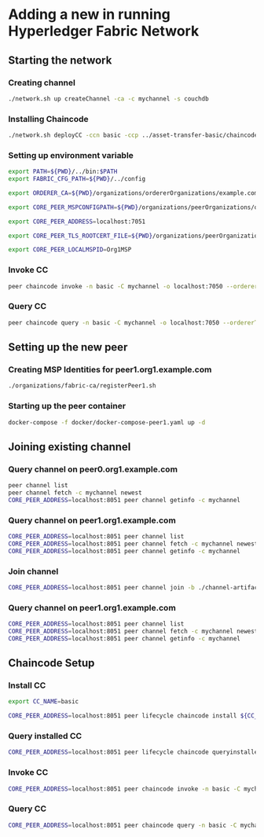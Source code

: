 # Adding a new in running Hyperledger Fabric Network


## Starting the network

### Creating channel

```bash
./network.sh up createChannel -ca -c mychannel -s couchdb
```

### Installing Chaincode

```bash
./network.sh deployCC -ccn basic -ccp ../asset-transfer-basic/chaincode-go -ccl go
```

### Setting up environment variable

```bash
export PATH=${PWD}/../bin:$PATH
export FABRIC_CFG_PATH=${PWD}/../config

export ORDERER_CA=${PWD}/organizations/ordererOrganizations/example.com/orderers/orderer.example.com/msp/tlscacerts/tlsca.example.com-cert.pem

export CORE_PEER_MSPCONFIGPATH=${PWD}/organizations/peerOrganizations/org1.example.com/users/Admin@org1.example.com/msp

export CORE_PEER_ADDRESS=localhost:7051

export CORE_PEER_TLS_ROOTCERT_FILE=${PWD}/organizations/peerOrganizations/org1.example.com/peers/peer0.org1.example.com/tls/ca.crt

export CORE_PEER_LOCALMSPID=Org1MSP
```

### Invoke CC

```bash
peer chaincode invoke -n basic -C mychannel -o localhost:7050 --ordererTLSHostnameOverride orderer.example.com  --tls --cafile "$ORDERER_CA" --peerAddresses localhost:9051 --tlsRootCertFiles ${PWD}/organizations/peerOrganizations/org1.example.com/peers/peer1.org1.example.com/tls/ca.crt --peerAddresses localhost:9051 --tlsRootCertFiles ${PWD}/organizations/peerOrganizations/org2.example.com/peers/peer0.org2.example.com/tls/ca.crt  -c '{"Args":["CreateAsset", "100","red", "20","aditya","100"]}'
```

### Query CC

```bash
peer chaincode query -n basic -C mychannel -o localhost:7050 --ordererTLSHostnameOverride orderer.example.com  -c '{"Args":["ReadAsset", "100"]}'
```

## Setting up the new peer

### Creating MSP Identities for peer1.org1.example.com

```bash
./organizations/fabric-ca/registerPeer1.sh
```

### Starting up the peer container

```bash
docker-compose -f docker/docker-compose-peer1.yaml up -d

```

## Joining existing channel

### Query channel on peer0.org1.example.com

```bash
peer channel list
peer channel fetch -c mychannel newest
CORE_PEER_ADDRESS=localhost:8051 peer channel getinfo -c mychannel
```

### Query channel on peer1.org1.example.com

```bash
CORE_PEER_ADDRESS=localhost:8051 peer channel list
CORE_PEER_ADDRESS=localhost:8051 peer channel fetch -c mychannel newest
CORE_PEER_ADDRESS=localhost:8051 peer channel getinfo -c mychannel
```

### Join channel

```bash
CORE_PEER_ADDRESS=localhost:8051 peer channel join -b ./channel-artifacts/mychannel.block
```

### Query channel on peer1.org1.example.com

```bash
CORE_PEER_ADDRESS=localhost:8051 peer channel list
CORE_PEER_ADDRESS=localhost:8051 peer channel fetch -c mychannel newest
CORE_PEER_ADDRESS=localhost:8051 peer channel getinfo -c mychannel
```

## Chaincode Setup

### Install CC

```bash
export CC_NAME=basic

CORE_PEER_ADDRESS=localhost:8051 peer lifecycle chaincode install ${CC_NAME}.tar.gz
```

### Query installed CC

```bash
CORE_PEER_ADDRESS=localhost:8051 peer lifecycle chaincode queryinstalled
```

### Invoke CC

```bash
CORE_PEER_ADDRESS=localhost:8051 peer chaincode invoke -n basic -C mychannel -o localhost:7050 --ordererTLSHostnameOverride orderer.example.com  --tls --cafile "$ORDERER_CA" --peerAddresses localhost:8051 --tlsRootCertFiles ${PWD}/organizations/peerOrganizations/org1.example.com/peers/peer1.org1.example.com/tls/ca.crt --peerAddresses localhost:9051 --tlsRootCertFiles ${PWD}/organizations/peerOrganizations/org2.example.com/peers/peer0.org2.example.com/tls/ca.crt  -c '{"Args":["CreateAsset", "200","red", "20","aditya","100"]}'
```

### Query CC

```bash
CORE_PEER_ADDRESS=localhost:8051 peer chaincode query -n basic -C mychannel -o localhost:7050 --ordererTLSHostnameOverride orderer.example.com  -c '{"Args":["ReadAsset", "200"]}'
```
